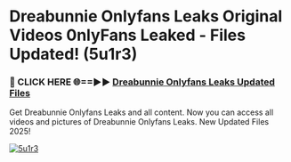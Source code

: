 # Dreabunnie Onlyfans Leaks Original Videos 0nlyFans Leaked - Files Updated! (5u1r3)

<h3>🔴 CLICK HERE 🌐==►► <a href="https://tinyurl.com/2wckxsce" rel="nofollow">Dreabunnie Onlyfans Leaks Updated Files</a></h3>

Get Dreabunnie Onlyfans Leaks and all content. Now you can access all videos and pictures of Dreabunnie Onlyfans Leaks. New Updated Files 2025!

[![5u1r3](https://i.imgur.com/AFduVYN.gif)](https://tinyurl.com/2wckxsce)
